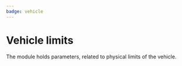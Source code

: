 ```yaml
---
badge: vehicle
---
```


# Vehicle limits

The module holds parameters, related to physical limits of the vehicle.
